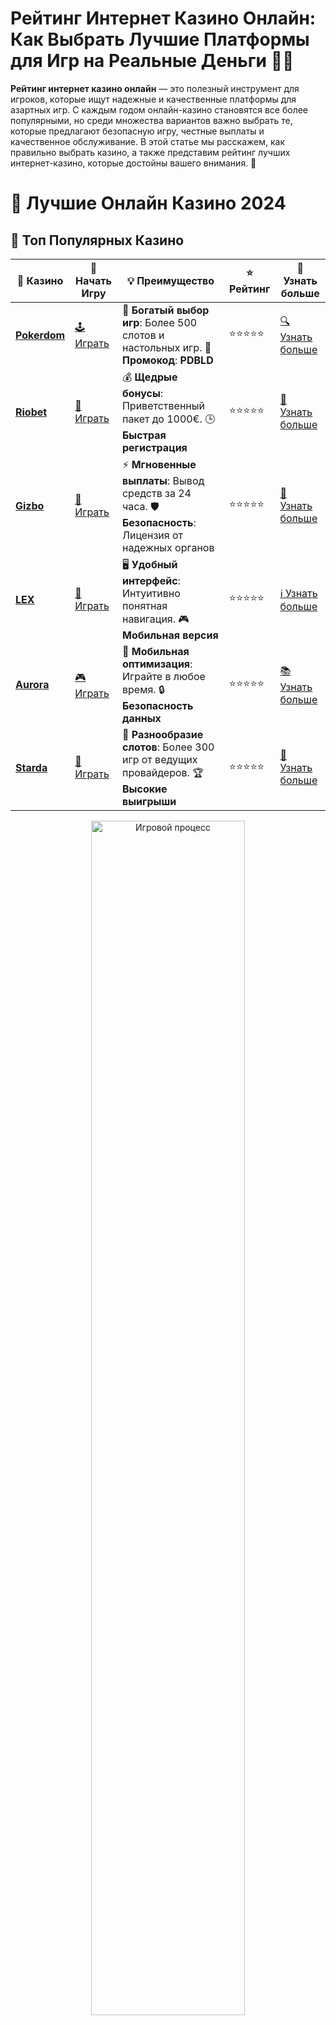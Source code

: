 # Рейтинг Интернет Казино Онлайн: Как Выбрать Лучшие Платформы для Игр на Реальные Деньги 🎰💸

**Рейтинг интернет казино онлайн** — это полезный инструмент для игроков, которые ищут надежные и качественные платформы для азартных игр. С каждым годом онлайн-казино становятся все более популярными, но среди множества вариантов важно выбрать те, которые предлагают безопасную игру, честные выплаты и качественное обслуживание. В этой статье мы расскажем, как правильно выбрать казино, а также представим рейтинг лучших интернет-казино, которые достойны вашего внимания. 🚀

# 🎰 Лучшие Онлайн Казино 2024

## 🌟 Топ Популярных Казино

| 🎲 **Казино** | 🔗 **Начать Игру** | 💡 **Преимущество** | ⭐ **Рейтинг** | 🔗 **Узнать больше** |
|--------------|---------------------|---------------------|----------------|----------------------|
| [**Pokerdom**](https://brandplay.link/4k77v2yx) | [🕹️ Играть](https://brandplay.link/4k77v2yx) | 🎉 **Богатый выбор игр**: Более 500 слотов и настольных игр. 🎁 **Промокод**: **PDBLD** | ⭐⭐⭐⭐⭐ | [🔍 Узнать больше](https://brandplay.link/4k77v2yx) |
| [**Riobet**](https://brandplay.link/7xBLTPyj) | [🎰 Играть](https://brandplay.link/7xBLTPyj) | 💰 **Щедрые бонусы**: Приветственный пакет до 1000€. 🕒 **Быстрая регистрация** | ⭐⭐⭐⭐⭐ | [📖 Узнать больше](https://brandplay.link/7xBLTPyj) |
| [**Gizbo**](https://brandplay.link/bprXw4YV) | [🎲 Играть](https://brandplay.link/bprXw4YV) | ⚡ **Мгновенные выплаты**: Вывод средств за 24 часа. 🛡️ **Безопасность**: Лицензия от надежных органов | ⭐⭐⭐⭐⭐ | [📝 Узнать больше](https://brandplay.link/bprXw4YV) |
| [**LEX**](https://brandplay.link/zW4hdDFV) | [🤑 Играть](https://brandplay.link/zW4hdDFV) | 🖥️ **Удобный интерфейс**: Интуитивно понятная навигация. 🎮 **Мобильная версия** | ⭐⭐⭐⭐⭐ | [ℹ️ Узнать больше](https://brandplay.link/zW4hdDFV) |
| [**Aurora**](https://10trafic-stat2.com/click/668546556bcc6313411604bd/6766/13032/subaccount) | [🎮 Играть](https://10trafic-stat2.com/click/668546556bcc6313411604bd/6766/13032/subaccount) | 📱 **Мобильная оптимизация**: Играйте в любое время. 🔒 **Безопасность данных** | ⭐⭐⭐⭐⭐ | [📚 Узнать больше](https://10trafic-stat2.com/click/668546556bcc6313411604bd/6766/13032/subaccount) |
| [**Starda**](https://brandplay.link/fB7xwRFL) | [🎯 Играть](https://brandplay.link/fB7xwRFL) | 🎰 **Разнообразие слотов**: Более 300 игр от ведущих провайдеров. 🏆 **Высокие выигрыши** | ⭐⭐⭐⭐⭐ | [🔎 Узнать больше](https://brandplay.link/fB7xwRFL) |

<div align="center">
    <img src="https://i.pinimg.com/originals/87/9e/b9/879eb9354dd0699582408b68f2e253b2.gif" alt="Игровой процесс" width="70%">
</div>

## 💎 Лучшие Бонусы и Акции

| 🎲 **Казино** | 🔗 **Начать Игру** | 💡 **Преимущество** | ⭐ **Рейтинг** | 🔗 **Узнать больше** |
|--------------|---------------------|---------------------|----------------|----------------------|
| [**Kometa**](https://brandplay.link/8ZymQJV8) | [🎰 Играть](https://brandplay.link/8ZymQJV8) | 🎁 **Эксклюзивные бонусы**: Регулярные акции и промо. 🔄 **Программы лояльности** | ⭐⭐⭐⭐☆ | [🔍 Узнать больше](https://brandplay.link/8ZymQJV8) |
| [**R7**](https://brandplay.link/bMd3Yjsw) | [🕹️ Играть](https://brandplay.link/bMd3Yjsw) | 🕒 **Круглосуточная поддержка**: Всегда на связи. 💸 **Высокие лимиты** | ⭐⭐⭐⭐☆ | [📖 Узнать больше](https://brandplay.link/bMd3Yjsw) |
| [**7K**](https://brandplay.link/BvQyFShp) | [🎲 Играть](https://brandplay.link/BvQyFShp) | 🌟 **Эксклюзивные бонусы**: Только для VIP игроков. 🎉 **Сезонные акции** | ⭐⭐⭐⭐☆ | [📝 Узнать больше](https://brandplay.link/BvQyFShp) |
| [**Kent**](https://brandplay.link/Fv2WP3js) | [🤑 Играть](https://brandplay.link/Fv2WP3js) | 📈 **Высокий RTP**: Более 98%. 💼 **Профессиональная поддержка** | ⭐⭐⭐⭐☆ | [ℹ️ Узнать больше](https://brandplay.link/Fv2WP3js) |
| [**1Xslots**](https://brandplay.link/hSB1khtr) | [🎮 Играть](https://brandplay.link/hSB1khtr) | 🎉 **Множество акций**: Еженедельные бонусы и турниры. 🛡️ **Безопасность** | ⭐⭐⭐⭐☆ | [📚 Узнать больше](https://brandplay.link/hSB1khtr) |
| [**Gama**](https://brandplay.link/j6NMKsDz) | [🎯 Играть](https://brandplay.link/j6NMKsDz) | 🔍 **Интуитивный интерфейс**: Легкость использования. 🏅 **Престижные турниры** | ⭐⭐⭐⭐☆ | [🔎 Узнать больше](https://brandplay.link/j6NMKsDz) |

<div align="center">
    <img src="https://i.pinimg.com/originals/87/9e/b9/879eb9354dd0699582408b68f2e253b2.gif" alt="Игровой процесс" width="70%">
</div>

## 🚀 Быстрые Выигрыши и Поддержка

| 🎲 **Казино** | 🔗 **Начать Игру** | 💡 **Преимущество** | ⭐ **Рейтинг** | 🔗 **Узнать больше** |
|--------------|---------------------|---------------------|----------------|----------------------|
| [**Onion**](https://brandplay.link/zBGRVpQ9) | [🎰 Играть](https://brandplay.link/zBGRVpQ9) | 🤑 **Низкие ставки**: Идеально для начинающих. 🔄 **Быстрые выводы** | ⭐⭐⭐⭐☆ | [🔍 Узнать больше](https://brandplay.link/zBGRVpQ9) |
| [**Чемпион**](https://temon-gter.cfd/go/lRq?p80412p304504pcc44t17455) | [🕹️ Играть](https://temon-gter.cfd/go/lRq?p80412p304504pcc44t17455) | 🏅 **Лояльная программа**: Награды за активность. 🎁 **Ежемесячные бонусы** | ⭐⭐⭐⭐☆ | [📖 Узнать больше](https://temon-gter.cfd/go/lRq?p80412p304504pcc44t17455) |
| [**Vavada**](https://vavadapartner.pro/?promo=ea5c9275-6854-4505-94fc-95ab18221945-linkb2) | [🎲 Играть](https://vavadapartner.pro/?promo=ea5c9275-6854-4505-94fc-95ab18221945-linkb2) | 🚀 **Быстрая регистрация**: Начните играть мгновенно. 🔐 **Безопасные транзакции** | ⭐⭐⭐⭐☆ | [📝 Узнать больше](https://vavadapartner.pro/?promo=ea5c9275-6854-4505-94fc-95ab18221945-linkb2) |
| [**Friends**](https://gofriends.kim/linkb2) | [🤑 Играть](https://gofriends.kim/linkb2) | 🤝 **Социальные игры**: Играйте с друзьями. 🌐 **Мультиплатформенность** | ⭐⭐⭐⭐☆ | [ℹ️ Узнать больше](https://gofriends.kim/linkb2) |
| [**1WIN**](https://brandplay.link/smXVpBbG) | [🎮 Играть](https://brandplay.link/smXVpBbG) | 🏆 **Турниры с большими призами**: Присоединяйтесь к состязаниям. 🎯 **Акции каждый день** | ⭐⭐⭐⭐⭐ | [🔍 Узнать больше](https://brandplay.link/smXVpBbG) |
| [**Drip**](https://drp-ircp01.com/c07e6a3db) | [🎯 Играть](https://drp-ircp01.com/c07e6a3db) | 🌐 **Инновационные игры**: Новейшие игровые технологии. 🛡️ **Высокая безопасность** | ⭐⭐⭐⭐☆ | [🔎 Узнать больше](https://drp-ircp01.com/c07e6a3db) |

✨ **Выбирайте лучшее казино для себя и наслаждайтесь игрой! Удачи!** ✨

![Рейтинг интернет казино](https://i.pinimg.com/originals/a9/29/6e/a9296ea1cf6a7c20a985e593451f0323.png)

<div align="center">
    <img src="https://i.pinimg.com/originals/87/9e/b9/879eb9354dd0699582408b68f2e253b2.gif" alt="Рейтинг интернет казино" width="70%">
</div>

---

### Как выбрать **интернет казино онлайн**? 🧐

Перед тем как начать играть на реальные деньги, важно обратить внимание на несколько ключевых факторов, которые помогут вам выбрать подходящую платформу:

- **Лицензия и безопасность** 🔒  
  Прежде всего, выбирайте казино с лицензией, выданной авторитетными регулирующими органами. Это гарантирует, что казино работает честно, и ваши деньги в безопасности.

- **Методы пополнения и вывода средств** 💳  
  Убедитесь, что казино предлагает удобные и безопасные способы пополнения счета и вывода выигрышей. Методы оплаты должны быть доступны и удобны для жителей вашего региона.

- **Провайдеры игр и разнообразие контента** 🎮  
  Хорошие казино сотрудничают с проверенными провайдерами игр, такими как NetEnt, Microgaming, Evolution Gaming и другими. Чем больше выбор игр, тем лучше для игрока.

- **Отзывы игроков и репутация** 💬  
  Репутация казино в сети играет ключевую роль. Прочитайте отзывы игроков, чтобы узнать, как быстро казино выплачивает выигрыши и как решаются спорные ситуации.

---

### Рейтинг **интернет казино онлайн**: ТОП-5 лучших платформ 🏅

Мы составили рейтинг, основываясь на различных критериях: лицензии, репутации, предложении бонусов и других факторов. Вот топ-5 лучших онлайн-казино:

#### 1. **Лучшее казино для новичков** 💡  
   Простой интерфейс, бонусы на первый депозит и множество бесплатных игр — идеально для тех, кто только начинает свое путешествие в мир азартных игр.

#### 2. **Лучшее казино для хайроллеров** 🤑  
   Для игроков с большим бюджетом предлагают крупные бонусы, высокие лимиты ставок и эксклюзивные предложения. Идеально подходит для опытных игроков, желающих испытать удачу с крупными ставками.

#### 3. **Казино с самыми быстрыми выплатами** 💸  
   Некоторые онлайн-казино предлагают самые быстрые выводы средств, что особенно важно для игроков, которые ценят время. В таких казино процесс вывода выигрыша может занимать всего несколько часов.

#### 4. **Лучшее казино с бонусами** 🎁  
   Для любителей бонусов и акций — здесь вы найдете самые выгодные предложения, включая фриспины, бонусы на депозиты и программы лояльности.

#### 5. **Лучшее мобильное казино** 📱  
   Если вы предпочитаете играть на ходу, то выбирайте казино с отличным мобильным приложением и адаптированным под мобильные устройства сайтом. Это позволяет наслаждаться азартными играми в любое время и в любом месте.

---

### Важные характеристики **интернет казино онлайн** 🎯

При выборе онлайн-казино стоит учитывать следующие факторы, которые помогут вам принять правильное решение:

- **Честность и прозрачность** 🔍  
  Ознакомьтесь с правилами казино и отзывами других игроков. Убедитесь, что казино имеет хорошую репутацию и соблюдает честные условия игры.

- **Доступ к играм в демо-режиме** 🎮  
  Большинство казино предлагают возможность играть в игры в демо-режиме, не рискуя своими деньгами. Это отличный способ ознакомиться с игровым процессом и выбрать оптимальные слоты или настольные игры.

- **Поддержка различных языков и валют** 🌍  
  Удобно, если казино поддерживает ваш родной язык и предлагает ставки в вашей валюте. Это позволяет избежать путаницы при пополнении счета и выводе средств.

- **Поддержка различных устройств** 💻📱  
  Убедитесь, что казино предоставляет доступ к играм не только через ПК, но и через мобильные устройства. Многие казино также предлагают мобильные приложения для более удобной игры.

---

### Советы для игры в **интернет казино онлайн** 🎯

Чтобы получить максимальное удовольствие от игры и минимизировать риски, следуйте этим рекомендациям:

- **Установите лимиты** 📊  
  Устанавливайте лимиты на ставки и время игры, чтобы избежать больших потерь. Ответственная игра — это ключ к долгосрочному успеху.

- **Пользуйтесь бонусами** 🎉  
  Используйте бонусы на депозит, фриспины и другие предложения, чтобы увеличить свой банкролл. Однако, не забывайте читать условия использования бонусов, чтобы избежать неприятных сюрпризов.

- **Играйте в проверенных казино** ✅  
  Выбирайте казино с хорошими отзывами и лицензией. Это гарантирует, что все игры честные, а ваши деньги в безопасности.

- **Развивайте стратегию** 🧠  
  В некоторых играх, таких как покер или рулетка, можно использовать стратегии для увеличения шансов на выигрыш. Изучайте стратегии и применяйте их, чтобы стать более опытным игроком.

---

### Заключение: Как выбрать **лучшее интернет казино онлайн**? 🏆

Выбор онлайн-казино зависит от ваших предпочтений и требований к платформе. Убедитесь, что казино имеет лицензию, предлагает удобные методы пополнения и вывода средств, а также предоставляет разнообразие игр. Следуя нашему рейтингу, вы сможете найти качественное казино, которое будет соответствовать вашим ожиданиям и гарантировать безопасную и честную игру.

Удачи и больших выигрышей! 🍀🎰
